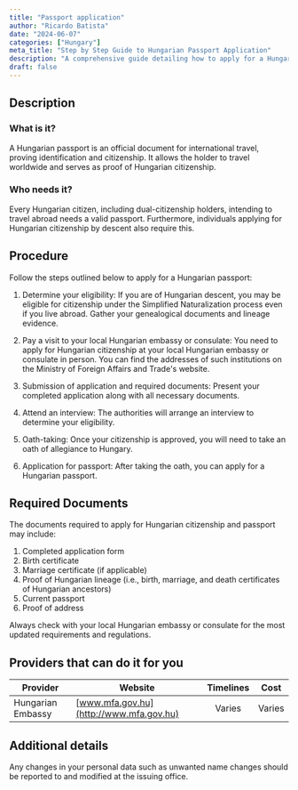 ```yaml
---
title: "Passport application"
author: "Ricardo Batista"
date: "2024-06-07"
categories: ["Hungary"]
meta_title: "Step by Step Guide to Hungarian Passport Application"
description: "A comprehensive guide detailing how to apply for a Hungarian passport."
draft: false
---
```


## Description
### What is it?
A Hungarian passport is an official document for international travel, proving identification and citizenship. It allows the holder to travel worldwide and serves as proof of Hungarian citizenship.
### Who needs it?
Every Hungarian citizen, including dual-citizenship holders, intending to travel abroad needs a valid passport. Furthermore, individuals applying for Hungarian citizenship by descent also require this.

## Procedure
Follow the steps outlined below to apply for a Hungarian passport:

1. Determine your eligibility: If you are of Hungarian descent, you may be eligible for citizenship under the Simplified Naturalization process even if you live abroad. Gather your genealogical documents and lineage evidence.

2. Pay a visit to your local Hungarian embassy or consulate: You need to apply for Hungarian citizenship at your local Hungarian embassy or consulate in person. You can find the addresses of such institutions on the Ministry of Foreign Affairs and Trade's website.

3. Submission of application and required documents: Present your completed application along with all necessary documents.

4. Attend an interview: The authorities will arrange an interview to determine your eligibility.

5. Oath-taking: Once your citizenship is approved, you will need to take an oath of allegiance to Hungary.

6. Application for passport: After taking the oath, you can apply for a Hungarian passport. 

## Required Documents
The documents required to apply for Hungarian citizenship and passport may include:

1. Completed application form
2. Birth certificate
3. Marriage certificate (if applicable)
4. Proof of Hungarian lineage (i.e., birth, marriage, and death certificates of Hungarian ancestors)
5. Current passport
6. Proof of address

Always check with your local Hungarian embassy or consulate for the most updated requirements and regulations.

## Providers that can do it for you

| Provider        |     Website     |     Timelines    |       Cost      |
| --------------- | --------------- |  :-------------: | :-------------: |
| Hungarian Embassy      |  [www.mfa.gov.hu](http://www.mfa.gov.hu)       |      Varies      |        Varies       |

## Additional details
Any changes in your personal data such as unwanted name changes should be reported to and modified at the issuing office.